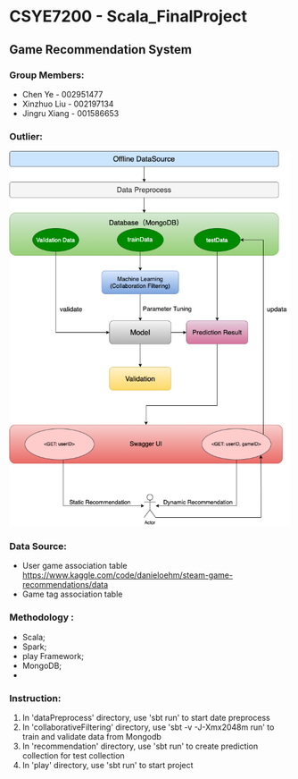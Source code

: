 # CSYE7200 - Scala_FinalProject
## Game Recommendation System
### Group Members:
- Chen Ye - 002951477​
- Xinzhuo Liu - 002197134​
- Jingru Xiang - 001586653 

### Outlier:
![Alt text](https://github.com/Uni-boy/Scala_FinalProject/blob/ChenYe/presentation/GRecCons.png)

### Data Source:
  - User game association table
https://www.kaggle.com/code/danieloehm/steam-game-recommendations/data
  - Game tag association table
### Methodology :
  - Scala;
  - Spark;
  - play Framework;
  - MongoDB;
  - 

### Instruction:
1. In 'dataPreprocess' directory, use 'sbt run' to start date preprocess
2. In 'collaborativeFiltering' directory, use 'sbt -v -J-Xmx2048m run' to train and validate data from Mongodb
3. In 'recommendation' directory, use 'sbt run' to create prediction collection for test collection
2. In 'play' directory, use 'sbt run' to start project
